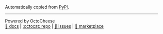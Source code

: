Automatically copied from [PyPI](https://pypi.org/project/octocat/1.2.3).

---

Powered by OctoCheese\
[📝 docs](https://octocheese.readthedocs.io) | [:octocat: repo](https://github.com/domdfcoding/octocheese) | [🙋 issues](https://github.com/domdfcoding/octocheese/issues) | [🏪 marketplace](https://github.com/marketplace/octocheese)

<!-- Octocheese: Last Updated 2020-12-04 -->
